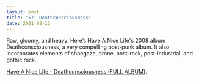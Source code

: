 ```yaml
---
layout: post
title: "57: Deathconsciousness"
date: 2021-02-12
---
```


Raw, gloomy, and heavy. Here’s Have A Nice Life's 2008 album Deathconsciousness, a very compelling post-punk album. It also incorporates elements of shoegaze, drone, post-rock, post-industrial, and gothic rock.

[Have A Nice Life - Deathconsciousness (FULL ALBUM)](https://youtu.be/9Pp9DC56hh8).
